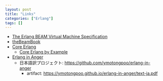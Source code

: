 ```yaml
---
layout: post
title: "Links"
categories: ["Erlang"]
tags: []
---
```


- [The Erlang BEAM Virtual Machine Specification](http://www.cs-lab.org/historical_beam_instruction_set.html)
- [theBeamBook](https://blog.stenmans.org/theBeamBook/)
- [Core Erlang](https://www.it.uu.se/research/group/hipe/cerl/)
  - [Core Erlang by Example](https://www.erlang.org/blog/core-erlang-by-example/)
- [Erlang in Anger](http://www.erlang-in-anger.com/)
  - 日本語訳プロジェクト: https://github.com/ymotongpoo/erlang-in-anger
    - artifact: https://ymotongpoo.github.io/erlang-in-anger/text-ja.pdf
